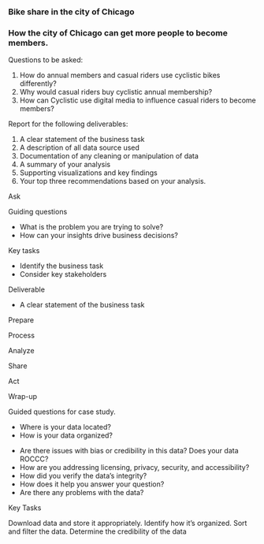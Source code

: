 ### Bike share in the city of Chicago

### How the city of Chicago can get more people to become members.

 Questions to be asked:
1. How do annual members and casual riders use cyclistic bikes differently?
2. Why would casual riders buy cyclistic annual membership?
3. How can Cyclistic use digital media to influence casual riders to become members?

Report for the following deliverables:

1. A clear statement of the business task 
2. A description of all data source used
3. Documentation of any cleaning or manipulation of data 
4. A summary of your analysis 
5. Supporting visualizations and key findings 
6. Your top three recommendations based on your analysis.




Ask

Guiding questions 

- What is the problem you are trying to solve?
- How can your insights drive business decisions?

Key tasks 

- Identify the business task 
- Consider key stakeholders

Deliverable

- A clear statement of the business task 


Prepare




Process



Analyze


Share 


Act 


Wrap-up









Guided questions for case study.

- Where is your data located?
- How is your data organized?
* Are there issues with bias or credibility in this data? Does your data ROCCC?
* How are you addressing licensing, privacy, security, and accessibility? 
* How did you verify the data’s integrity? 
* How does it help you answer your question? 
* Are there any problems with the data?


Key Tasks 


Download data and store it appropriately.
Identify how it’s organized. 
Sort and filter the data. 
Determine the credibility of the data
